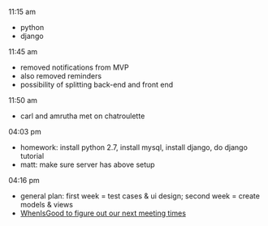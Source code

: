 11:15 am
* python
* django

11:45 am
* removed notifications from MVP
* also removed reminders
* possibility of splitting back-end and front end

11:50 am
* carl and amrutha met on chatroulette

04:03 pm
* homework: install python 2.7, install mysql, install django, do django tutorial
* matt: make sure server has above setup

04:16 pm 
* general plan: first week = test cases & ui design; second week = create models & views
* [WhenIsGood to figure out our next meeting times](http://whenisgood.net/ic7pqds/results/x5zkkjs "Fill this out!")
